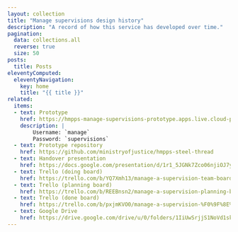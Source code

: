 ```yaml
---
layout: collection
title: "Manage supervisions design history"
description: "A record of how this service has developed over time."
pagination:
  data: collections.all
  reverse: true
  size: 50
posts:
  title: Posts
eleventyComputed:
  eleventyNavigation:
    key: home
    title: "{{ title }}"
related:
  items:
  - text: Prototype
    href: https://hmpps-manage-supervisions-prototype.apps.live.cloud-platform.service.justice.gov.uk/
    description: |
        Username: `manage`
        Password: `supervisions`
  - text: Prototype repository
    href: https://github.com/ministryofjustice/hmpps-steel-thread
  - text: Handover presentation
    href: https://docs.google.com/presentation/d/1r1_5JGNk7Zco06njiOJ7yXudBrWrjEk2O5xP5qOr6io/
  - text: Trello (doing board)
    href: https://trello.com/b/YQ7Xmh13/manage-a-supervision-team-board
  - text: Trello (planning board)
    href: https://trello.com/b/REEBnsn2/manage-a-supervision-planning-board
  - text: Trello (done board)
    href: https://trello.com/b/pxjmKVO0/manage-a-supervision-%F0%9F%8E%89-board
  - text: Google Drive
    href: https://drive.google.com/drive/u/0/folders/1IiUwSrjjS1NoVd1sk__APQziYrwjBE3F
---
```

